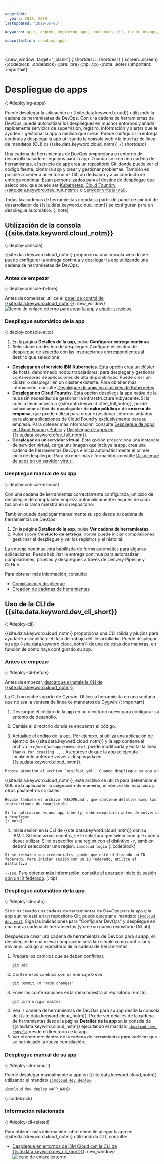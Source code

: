 ```yaml
---

copyright:
  years: 2018, 2019
lastupdated: "2019-05-06"

keywords: apps, deploy, deploying apps, toolchain, cli, cloud, devops, deployment, git, push

subcollection: creating-apps

---
```


{:new_window: target="_blank"}
{:shortdesc: .shortdesc}
{:screen: .screen}
{:codeblock: .codeblock}
{:pre: .pre}
{:tip: .tip}
{:note: .note}
{:important: .important}

# Despliegue de apps
{: #deploying-apps}

Puede desplegar la aplicación en {{site.data.keyword.cloud}} utilizando la cadena de herramientas de DevOps. Con una cadena de herramientas de DevOps, puede automatizar los despliegues en muchos entornos y añadir rápidamente servicios de supervisión, registro, información y alertas que le ayuden a gestionar la app a medida que crece. Puede configurar la entrega continua y desplegar la app utilizando la consola web o la interfaz de línea de mandatos (CLI) de {{site.data.keyword.cloud_notm}}.
{: shortdesc}

Una cadena de herramientas de DevOps proporciona un entorno de desarrollo basado en equipos para la app. Cuando se crea una cadena de herramientas, el servicio de app crea un repositorio Git, donde puede ver el código fuente, clonar la app y crear y gestionar problemas. También es posible acceder a un entorno de GitLab dedicado y a un conducto de entrega continua. Están personalizados para el destino de despliegue que seleccione, que puede ser [Kubernetes](/docs/containers?topic=containers-getting-started), [Cloud Foundry](/docs/cloud-foundry-public?topic=cloud-foundry-public-about-cf), [{{site.data.keyword.cfee_full_notm}}](/docs/cloud-foundry?topic=cloud-foundry-about) o [Servidor virtual (VSI)](/docs/vsi?topic=virtual-servers-getting-started-with-virtual-servers).

Todas las cadenas de herramientas creadas a partir del panel de control de desarrollador de {{site.data.keyword.cloud_notm}} se configuran para un despliegue automático.
{: note}

## Utilización de la consola {{site.data.keyword.cloud_notm}}
{: deploy-console}

{{site.data.keyword.cloud_notm}} proporciona una consola web donde puede configurar la entrega continua y desplegar la app utilizando una cadena de herramientas de DevOps.

### Antes de empezar
{: deploy-console-before}

Antes de comenzar, utilice el [panel de control de {{site.data.keyword.cloud_notm}}](https://{DomainName}){: new_window} ![Icono de enlace externo](../icons/launch-glyph.svg "Icono de enlace externo") para
[crear la app](/docs/apps?topic=creating-apps-tutorial-getting-started#create-getting-started) y
[añadir servicios](/docs/apps?topic=creating-apps-tutorial-getting-started#resources-getting-started).

### Despliegue automático de la app
{: deploy-console-auto}

1. En la página **Detalles de la app**, pulse **Configurar entrega continua**.
2. Seleccione un destino de despliegue. Configure el destino de despliegue de acuerdo con las instrucciones correspondientes al destino que seleccione:
  * **Desplegar en el servicio IBM Kubernetes**. Esta opción crea un clúster de hosts, denominado nodos trabajadores, para desplegar y gestionar contenedores de aplicaciones de alta disponibilidad. Puede crear un clúster o desplegar en un clúster existente. Para obtener más información, consulte [Despliegue de apps en clústeres de Kubernetes](/docs/containers?topic=containers-app).
  * **Desplegar en Cloud Foundry**. Esta opción despliega la app nativa de la nube sin necesidad de gestionar la infraestructura subyacente. Si la cuenta tiene acceso a {{site.data.keyword.cfee_full_notm}}, puede seleccionar el tipo de desplegador de **nube pública** o de **entorno de empresa**, que puede utilizar para crear y gestionar entornos aislados para alojar aplicaciones de Cloud Foundry exclusivamente para su empresa. Para obtener más información, consulte
[Despliegue de apps en Cloud Foundry Public](/docs/cloud-foundry-public?topic=cloud-foundry-public-deployingapps) y
[Despliegue de apps en {{site.data.keyword.cfee_full_notm}}](/docs/cloud-foundry?topic=cloud-foundry-deploy_apps).
  * **Desplegar en un servidor virtual**. Esta opción proporciona una instancia de servidor virtual, carga una imagen que incluye la app, crea una cadena de herramientas DevOps e inicia automáticamente el primer ciclo de despliegue. Para obtener más información, consulte
[Despliegue de apps en un servidor virtual](/docs/apps?topic=creating-apps-vsi-deploy).

### Despliegue manual de su app
{: deploy-console-manual}

Con una cadena de herramientas correctamente configurada, un ciclo de despliegue de compilación empieza automáticamente después de cada fusión en la rama maestra en su repositorio. 

También puede desplegar manualmente su app desde su cadena de herramientas de DevOps:

1. En la página **Detalles de la app**, pulse **Ver cadena de herramientas**.
2. Pulse sobre **Conducto de entrega**, donde puede iniciar compilaciones, gestionar el despliegue y ver los registros y el historial.

La entrega continua está habilitada de forma automática para algunas aplicaciones. Puede habilitar la entrega continua para automatizar compilaciones, pruebas y despliegues a través de Delivery Pipeline y GitHub.

Para obtener más información, consulte:
* [Compilación y despliegue](/docs/services/ContinuousDelivery?topic=ContinuousDelivery-deliverypipeline_build_deploy)
* [Creación de cadenas de herramientas](/docs/services/ContinuousDelivery?topic=ContinuousDelivery-toolchains_getting_started)

## Uso de la CLI de {{site.data.keyword.dev_cli_short}}
{: #deploy-cli}

{{site.data.keyword.cloud_notm}} proporciona una CLI sólida y plugins para ayudarle a simplificar el flujo de trabajo del desarrollador. Puede desplegar su app {{site.data.keyword.cloud_notm}} de una de estas dos maneras, en función de cómo haya configurado su app.

### Antes de empezar
{: #deploy-cli-before}

Antes de empezar, [descargue e instale la CLI de {{site.data.keyword.cloud_notm}}](/docs/cli?topic=cloud-cli-ibmcloud-cli).

La CLI no recibe soporte de Cygwin. Utilice la herramienta en una ventana que no sea la ventana de línea de mandatos de Cygwin.
{: important}

  1. Descargue el código de la app en un directorio nuevo para configurar su entorno de desarrollo.

  2. Cambie al directorio donde se encuentra el código.

  3.  Actualice el código de la app. Por ejemplo, si utiliza una aplicación de ejemplo de {{site.data.keyword.cloud_notm}} y la app contiene el archivo `src/main/webapp/index.html`, puede modificarla y editar la línea `Thanks for creating ...`. Asegúrese de que la app se ejecuta localmente
antes de volver a desplegarla en {{site.data.keyword.cloud_notm}}.

    Preste atención al archivo `manifest.yml`. Cuando despliegue su app en
{{site.data.keyword.cloud_notm}}, este archivo se utiliza para determinar el URL de la aplicación, la
asignación de memoria, el número de instancias y otros parámetros cruciales.

    Revise también el archivo `README.md`, que contiene detalles como las instrucciones de compilación.

    Si la aplicación es una app Liberty, debe compilarla antes de volverla a desplegar.
    {: note}

  4. Inicie sesión en la CLI de {{site.data.keyword.cloud_notm}} con su IBMid. Si tiene varias cuentas, se le solicitará que seleccione qué cuenta desea utilizar. Si no especifica una región con el distintivo `-r`, también deberá seleccionar una región.
    ```
    ibmcloud login
    ```
    {: codeblock}
  
    Si se rechazan sus credenciales, puede que esté utilizando un ID federado. Para iniciar sesión con un ID federado, utilice el distintivo
`--sso`. Para obtener más información, consulte el apartado [Inicio de sesión con un ID federado](/docs/iam/federated_id?topic=iam-federated_id#federated_id).
    {: tip}

### Despliegue automático de la app
{: #deploy-cli-auto}

Si no ha creado una cadena de herramientas de DevOps para la app y la app aún no está en un repositorio Git, puede ejecutar el mandato [`ibmcloud dev edit`](/docs/cli/idt?topic=cloud-cli-idt-cli#edit). Siga las indicaciones para "Configurar DevOps" y despliegue en una nueva cadena de herramientas (y cree un nuevo repositorio GitLab).

Después de crear una cadena de herramientas de DevOps para su app, el despliegue de una nueva compilación será tan simple como confirmar y enviar su código al repositorio de la cadena de herramientas. 

1. Prepare los cambios que se deben confirmar.
    ```
    git add .
    ```
2. Confirme los cambios con un mensaje breve.
    ```
    git commit -m "made changes"
    ```
3. Envíe las confirmaciones en la rama maestra al repositorio remoto.
    ```
    git push origin master
    ```
4. Vea la cadena de herramientas de DevOps para su app desde la consola de {{site.data.keyword.cloud_notm}}. Puede ver detalles de la cadena de herramientas desde la página **Detalles de la app** en la consola de {{site.data.keyword.cloud_notm}} ejecutando el mandato [`ibmcloud dev console`](/docs/cli/idt?topic=cloud-cli-idt-cli#console) desde el directorio de la app.
5. Ver el conducto dentro de la cadena de herramientas para verificar que se ha iniciado la nueva compilación.

### Despliegue manual de su app
{: #deploy-cli-manual}

Puede desplegar manualmente la app en {{site.data.keyword.cloud_notm}} utilizando el mandato
[`ibmcloud dev deploy`](/docs/cli/idt?topic=cloud-cli-idt-cli#deploy).

  ```
  ibmcloud dev deploy <APP_NAME>
  ```
  {: codeblock}

### Información relacionada
{: #deploy-cli-related}

Para obtener más información sobre cómo desplegar la app en {{site.data.keyword.cloud_notm}} utilizando la CLI, consulte:

* [Despliegue en entornos de IBM Cloud con la CLI de {{site.data.keyword.dev_cli_short}}](https://www.ibm.com/blogs/bluemix/2019/01/deploying-to-ibm-cloud-environments-with-ibm-cloud-developer-tools-cli/){: new_window} ![Icono de enlace externo](../icons/launch-glyph.svg "Icono de enlace externo")
